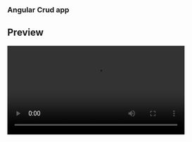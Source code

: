<h3>Angular Crud app</h3>

## Preview
<video style='width:80%; height:auto;' src='https://github.com/gthilakshana/Angular-Crud-developing-App1/assets/109861915/97216f48-ba77-4051-8c6d-c19bf703c254'></video>
